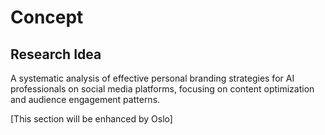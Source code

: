 # Concept

## Research Idea

A systematic analysis of effective personal branding strategies for AI professionals on social media platforms, focusing on content optimization and audience engagement patterns.

[This section will be enhanced by Oslo]
